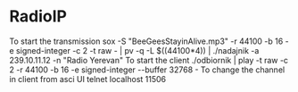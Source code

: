 # RadioIP

To start the transmission 
sox -S "BeeGeesStayinAlive.mp3" -r 44100 -b 16 -e signed-integer -c 2 -t raw - | pv -q -L $((44100*4)) | ./nadajnik -a 239.10.11.12 -n "Radio Yerevan"
To start the client
./odbiornik | play -t raw -c 2 -r 44100 -b 16 -e signed-integer --buffer 32768 -
To change the channel in client from asci UI
telnet localhost 11506
